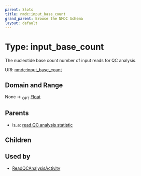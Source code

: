 ```yaml
---
parent: Slots
title: nmdc:input_base_count
grand_parent: Browse the NMDC Schema
layout: default
---
```


# Type: input_base_count


The nucleotide base count number of input reads for QC analysis.

URI: [nmdc:input_base_count](https://microbiomedata/meta/input_base_count)

## Domain and Range

None ->  <sub>OPT</sub> [Float](types/Float.md)

## Parents

 *  is_a: [read QC analysis statistic](read_QC_analysis_statistic.md)

## Children


## Used by

 * [ReadQCAnalysisActivity](ReadQCAnalysisActivity.md)
